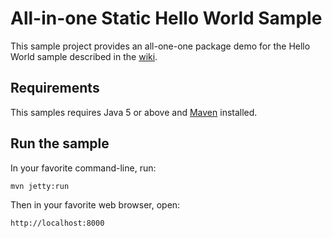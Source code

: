# All-in-one Static Hello World Sample

This sample project provides an all-one-one package demo for the Hello World sample described in the [wiki](https://github.com/swagger-api/swagger-spec/wiki/Hello-World-Sample).

## Requirements

This samples requires Java 5 or above and [Maven](http://maven.apache.org) installed.

## Run the sample

In your favorite command-line, run:

```shell
mvn jetty:run
```

Then in your favorite web browser, open:
```text
http://localhost:8000
```
